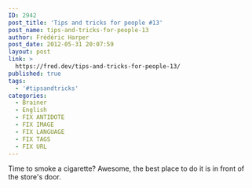 ```yaml
---
ID: 2942
post_title: 'Tips and tricks for people #13'
post_name: tips-and-tricks-for-people-13
author: Frédéric Harper
post_date: 2012-05-31 20:07:59
layout: post
link: >
  https://fred.dev/tips-and-tricks-for-people-13/
published: true
tags:
  - '#tipsandtricks'
categories:
  - Brainer
  - English
  - FIX ANTIDOTE
  - FIX IMAGE
  - FIX LANGUAGE
  - FIX TAGS
  - FIX URL
---
```

<p>Time to smoke a cigarette? Awesome, the best place to do it is in front of the store's door.</p> 